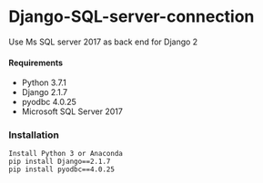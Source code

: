 # Django-SQL-server-connection
Use Ms SQL server 2017 as back end for Django 2

#### Requirements
- Python 3.7.1
- Django 2.1.7
- pyodbc 4.0.25
- Microsoft SQL Server 2017 

### Installation

```
Install Python 3 or Anaconda
pip install Django==2.1.7
pip install pyodbc==4.0.25
```

